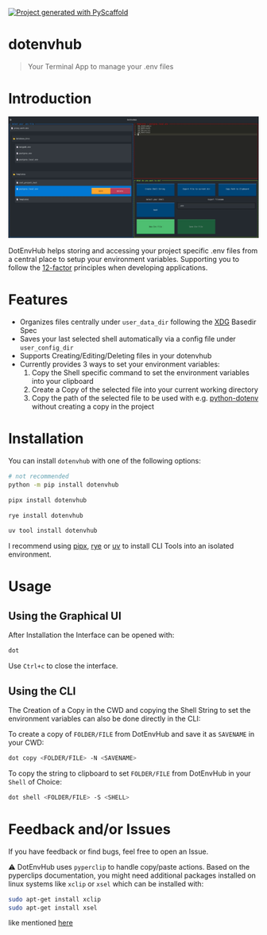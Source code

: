<!-- These are examples of badges you might want to add to your README:
     please update the URLs accordingly

[![Built Status](https://api.cirrus-ci.com/github/<USER>/dotenvhub.svg?branch=main)](https://cirrus-ci.com/github/<USER>/dotenvhub)
[![ReadTheDocs](https://readthedocs.org/projects/dotenvhub/badge/?version=latest)](https://dotenvhub.readthedocs.io/en/stable/)
[![Coveralls](https://img.shields.io/coveralls/github/<USER>/dotenvhub/main.svg)](https://coveralls.io/r/<USER>/dotenvhub)
[![PyPI-Server](https://img.shields.io/pypi/v/dotenvhub.svg)](https://pypi.org/project/dotenvhub/)
[![Conda-Forge](https://img.shields.io/conda/vn/conda-forge/dotenvhub.svg)](https://anaconda.org/conda-forge/dotenvhub)
[![Monthly Downloads](https://pepy.tech/badge/dotenvhub/month)](https://pepy.tech/project/dotenvhub)
[![Twitter](https://img.shields.io/twitter/url/http/shields.io.svg?style=social&label=Twitter)](https://twitter.com/dotenvhub)
-->

[![Project generated with PyScaffold](https://img.shields.io/badge/-PyScaffold-005CA0?logo=pyscaffold)](https://pyscaffold.org/)

# dotenvhub

> Your Terminal App to manage your .env files

# Introduction
![header](https://raw.githubusercontent.com/Zaloog/dotenvhub/main/images/image_header.PNG)

DotEnvHub helps storing and accessing your project specific .env files from a central place to setup your environment variables.
Supporting you to follow the [12-factor] principles when developing applications.

# Features
- Organizes files centrally under `user_data_dir` following the [XDG] Basedir Spec
- Saves your last selected shell automatically via a config file under `user_config_dir`
- Supports Creating/Editing/Deleting files in your dotenvhub
- Currently provides 3 ways to set your environment variables:
  1. Copy the Shell specific command to set the environment variables into your clipboard
  2. Create a Copy of the selected file into your current working directory
  3. Copy the path of the selected file to be used with e.g. [python-dotenv] \
  without creating a copy in the project

# Installation
You can install `dotenvhub` with one of the following options:

```bash
# not recommended
python -m pip install dotenvhub
```
```bash
pipx install dotenvhub
```

```bash
rye install dotenvhub
```

```bash
uv tool install dotenvhub
```
I recommend using [pipx], [rye] or [uv] to install CLI Tools into an isolated environment.

# Usage
## Using the Graphical UI

After Installation the Interface can be opened with:
```bash
dot
```
Use `Ctrl+c` to close the interface.

## Using the CLI
The Creation of a Copy in the CWD and copying the Shell String
to set the environment variables can also be done directly in the CLI:

To create a copy of `FOLDER/FILE` from DotEnvHub and save it as `SAVENAME` in your CWD:
```bash
dot copy <FOLDER/FILE> -N <SAVENAME>
```

To copy the string to clipboard to set `FOLDER/FILE` from DotEnvHub in your `Shell` of Choice:
```bash
dot shell <FOLDER/FILE> -S <SHELL>
```

# Feedback and/or Issues
If you have feedback or find bugs, feel free to open an Issue.

:warning: DotEnvHub uses `pyperclip` to handle copy/paste actions.
Based on the pyperclips documentation, you might need additional packages installed
on linux systems like `xclip` or `xsel` which can be installed with:

```bash
sudo apt-get install xclip
sudo apt-get install xsel
```

like mentioned [here](https://pyperclip.readthedocs.io/en/latest/)


[XDG]: https://specifications.freedesktop.org/basedir-spec/basedir-spec-latest.html
[platformdirs]: https://platformdirs.readthedocs.io/en/latest/
[python-dotenv]: https://github.com/theskumar/python-dotenv
[pipx]: https://github.com/pypa/pipx
[12-factor]: https://12factor.net
[rye]: https://rye.astral.sh
[uv]: https://docs.astral.sh/uv
